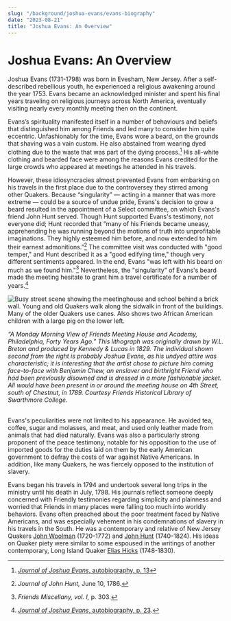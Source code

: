 ```yaml
---
slug: "/background/joshua-evans/evans-biography"
date: "2023-08-21"
title: "Joshua Evans: An Overview"
---
```

# Joshua Evans: An Overview

Joshua Evans (1731-1798) was born in Evesham, New Jersey. After a self-described rebellious youth, he experienced a religious awakening around the year 1753. Evans became an acknowledged minister and spent his final years traveling on religious journeys across North America, eventually visiting nearly every monthly meeting then on the continent.

Evans’s spirituality manifested itself in a number of behaviours and beliefs that distinguished him among Friends and led many to consider him quite eccentric. Unfashionably for the time, Evans wore a beard, on the grounds that shaving was a vain custom. He also abstained from wearing dyed clothing due to the waste that was part of the dying process.[^1] His all-white clothing and bearded face were among the reasons Evans credited for the large crowds who appeared at meetings he attended in his travels.

[^1]: [_Journal of Joshua Evans_, autobiography, p. 13](/journals/A0011540#page013)

However, these idiosyncracies almost prevented Evans from embarking on his travels in the first place due to the controversey they stirred among other Quakers. Because “singularity” — acting in a manner that was more extreme — could be a source of undue pride, Evans's decision to grow a beard resulted in the appointment of a Select committee, on which Evans's friend John Hunt served. Though Hunt supported Evans's testimony, not everyone did; Hunt recorded that “many of his Friends became uneasy, apprehending he was running beyond the motions of truth into unprofitable imaginations. They highly esteemed him before, and now extended to him their earnest admonitions.”[^2] The committee visit was conducted with "good temper," and Hunt described it as a "good edifying time," though very different sentiments appeared. In the end, Evans "was left with his beard on much as we found him."[^3] Nevertheless, the "singularity" of Evans's beard made the meeting hesitate to grant him a travel certificate for a number of years.[^4]

[^2]: _Journal of John Hunt,_ June 10, 1786.
[^3]: _Friends Miscellany, vol. I,_ p. 303.
[^4]: [_Journal of Joshua Evans_, autobiography, p. 23](/journals/A0011540#page023).

![Busy street scene showing the meetinghouse and school behind a brick wall. Young and old Quakers walk along the sidwalk in front of the buildings. Many of the older Quakers use canes. Also shows two African American children with a large pig on the lower left.](images/image2.jpg " ")
 <figcaption><i>“A Monday Morning View of Friends Meeting House and Academy, Philadelphia, Forty Years Ago.” This lithograph was originally drawn by W.L. Breton and produced by Kennedy & Lucas in 1829. The individual shown second from the right is probably Joshua Evans, as his undyed attire was characteristic; it is interesting that the artist chose to picture him coming face-to-face with Benjamin Chew, an enslaver and birthright Friend who had been previously disowned and is dressed in a more fashionable jacket. All would have been present in or around the meeting house on 4th Street, south of Chestnut, in 1789. Courtesy Friends Historical Library of Swarthmore College.</i></figcaption>
<br/>

Evans's peculiarities were not limited to his appearance. He avoided tea, coffee, sugar and molasses, and meat, and used only leather made from animals that had died naturally. Evans was also a particularly strong proponent of the peace testimony, notable for his opposition to the use of imported goods for the duties laid on them by the early American government to defray the costs of war against Native Americans. In addition, like many Quakers, he was fiercely opposed to the institution of slavery. 

Evans began his travels in 1794 and undertook several long trips in the ministry until his death in July, 1798. His journals reflect someone deeply concerned with Friendly testimonies regarding simplicity and plainness and worried that Friends in many places were falling too much into worldly behaviors. Evans often preached about the poor treatment faced by Native Americans, and was especially vehement in his condemnations of slavery in his travels in the South. He was a contemporary and relative of New Jersey Quakers [John Woolman](/people/w6wr0v4m) (1720-1772) and [John Hunt](/background/hunt-bg) (1740-1824). His ideas on Quaker piety were similar to some espoused in the writings of another contemporary, Long Island Quaker [Elias Hicks](/people/w6rj4s40) (1748-1830).
